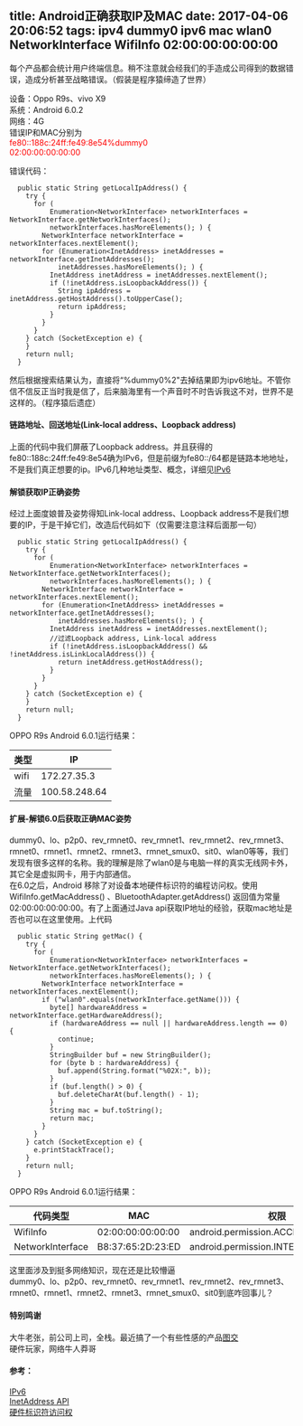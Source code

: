 title: Android正确获取IP及MAC
date: 2017-04-06 20:06:52
tags: ipv4 dummy0 ipv6 mac wlan0 NetworkInterface WifiInfo 02:00:00:00:00:00
---
每个产品都会统计用户终端信息。稍不注意就会经我们的手造成公司得到的数据错误，造成分析甚至战略错误。（假装是程序猿缔造了世界）  
   
设备：Oppo R9s、vivo X9  
系统：Android 6.0.2  
网络：4G  
错误IP和MAC分别为  
<font color=red>
fe80::188c:24ff:fe49:8e54%dummy0  
02:00:00:00:00:00
</font>

错误代码：  
```
  public static String getLocalIpAddress() {
    try {
      for (
          Enumeration<NetworkInterface> networkInterfaces = NetworkInterface.getNetworkInterfaces();
          networkInterfaces.hasMoreElements(); ) {
        NetworkInterface networkInterface = networkInterfaces.nextElement();
        for (Enumeration<InetAddress> inetAddresses = networkInterface.getInetAddresses();
            inetAddresses.hasMoreElements(); ) {
          InetAddress inetAddress = inetAddresses.nextElement();
          if (!inetAddress.isLoopbackAddress()) {
            String ipAddress = inetAddress.getHostAddress().toUpperCase();
            return ipAddress;
          }
        }
      }
    } catch (SocketException e) {
    }
    return null;
  }
```

然后根据搜索结果认为，直接将“%dummy0%2"去掉结果即为ipv6地址。不管你信不信反正当时我是信了，后来脑海里有一个声音时不时告诉我这不对，世界不是这样的。（程序猿后遗症）  
<!--more-->

#### 链路地址、回送地址(Link-local address、Loopback address) 
上面的代码中我们屏蔽了Loopback address。并且获得的fe80::188c:24ff:fe49:8e54确为IPv6，但是前缀为fe80::/64都是链路本地地址，不是我们真正想要的ip。IPv6几种地址类型、概念，详细见[IPv6](http://baike.baidu.com/link?url=iCSUzfkaTpmskK6k2ybPoCy6-dr28dzlAXY1ED8nszM6n-vs3lRgSEhUactfzgMuyIQrmcCNGUUx9bwdReOMFK)  

#### 解锁获取IP正确姿势  
经过上面度娘普及姿势得知Link-local address、Loopback address不是我们想要的IP，于是干掉它们，改造后代码如下（仅需要注意注释后面那一句）
```
  public static String getLocalIpAddress() {
    try {
      for (
          Enumeration<NetworkInterface> networkInterfaces = NetworkInterface.getNetworkInterfaces();
          networkInterfaces.hasMoreElements(); ) {
        NetworkInterface networkInterface = networkInterfaces.nextElement();
        for (Enumeration<InetAddress> inetAddresses = networkInterface.getInetAddresses();
            inetAddresses.hasMoreElements(); ) {
          InetAddress inetAddress = inetAddresses.nextElement();
          //过滤Loopback address, Link-local address
          if (!inetAddress.isLoopbackAddress() && !inetAddress.isLinkLocalAddress()) {
            return inetAddress.getHostAddress();
          }
        }
      }
    } catch (SocketException e) {
    }
    return null;
  }
```
OPPO R9s Android 6.0.1运行结果：  

类型 | IP
-------- | ---
wifi | 172.27.35.3
流量 | 100.58.248.64

#### 扩展-解锁6.0后获取正确MAC姿势  
dummy0、lo、p2p0、rev_rmnet0、rev_rmnet1、rev_rmnet2、rev_rmnet3、rmnet0、rmnet1、rmnet2、rmnet3、rmnet_smux0、sit0、wlan0等等，我们发现有很多这样的名称。我的理解是除了wlan0是与电脑一样的真实无线网卡外，其它全是虚拟网卡，用于内部通信。  
在6.0之后，Android 移除了对设备本地硬件标识符的编程访问权。使用WifiInfo.getMacAddress() 、BluetoothAdapter.getAddress() 返回值为常量02:00:00:00:00:00。有了上面通过Java api获取IP地址的经验，获取mac地址是否也可以在这里使用。上代码
```
  public static String getMac() {
    try {
      for (
          Enumeration<NetworkInterface> networkInterfaces = NetworkInterface.getNetworkInterfaces();
          networkInterfaces.hasMoreElements(); ) {
        NetworkInterface networkInterface = networkInterfaces.nextElement();
        if ("wlan0".equals(networkInterface.getName())) {
          byte[] hardwareAddress = networkInterface.getHardwareAddress();
          if (hardwareAddress == null || hardwareAddress.length == 0) {
            continue;
          }
          StringBuilder buf = new StringBuilder();
          for (byte b : hardwareAddress) {
            buf.append(String.format("%02X:", b));
          }
          if (buf.length() > 0) {
            buf.deleteCharAt(buf.length() - 1);
          }
          String mac = buf.toString();
          return mac;
        }
      }
    } catch (SocketException e) {
      e.printStackTrace();
    }
    return null;
  }
```
OPPO R9s Android 6.0.1运行结果：  

代码类型 | MAC | 权限
------ | ----- | ---
WifiInfo | 02:00:00:00:00:00 | android.permission.ACCESS_WIFI_STATE
NetworkInterface | B8:37:65:2D:23:ED | android.permission.INTERNET

这里面涉及到挺多网络知识，现在还是比较懵逼  
dummy0、lo、p2p0、rev_rmnet0、rev_rmnet1、rev_rmnet2、rev_rmnet3、rmnet0、rmnet1、rmnet2、rmnet3、rmnet_smux0、sit0到底咋回事儿？

#### 特别鸣谢
大牛老张，前公司上司，全栈。最近搞了一个有些性感的产品[图交](http://wkok.me/)  
硬件玩家，网络牛人莽哥

#### 参考：  
[IPv6](http://baike.baidu.com/link?url=iCSUzfkaTpmskK6k2ybPoCy6-dr28dzlAXY1ED8nszM6n-vs3lRgSEhUactfzgMuyIQrmcCNGUUx9bwdReOMFK)    
[InetAddress API](https://developer.android.google.cn/reference/java/net/InetAddress.html)  
[硬件标识符访问权](https://developer.android.google.cn/about/versions/marshmallow/android-6.0-changes.html?hl=zh-cn#behavior-hardware-id)